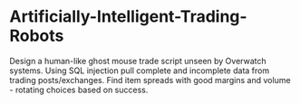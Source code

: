# Artificially-Intelligent-Trading-Robots
Design a human-like ghost mouse trade script unseen by Overwatch systems. 
Using SQL injection pull complete and incomplete data from trading posts/exchanges. 
Find item spreads with good margins and volume - rotating choices based on success. 
